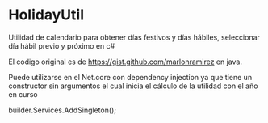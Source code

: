 # HolidayUtil
Utilidad de calendario para obtener días festivos y días hábiles, seleccionar día hábil previo y próximo en c#

El codigo original es de https://gist.github.com/marlonramirez en java.

Puede utilizarse en el Net.core con dependency injection ya que tiene un constructor sin argumentos el cual inicia el cálculo de la utilidad con el año en curso

builder.Services.AddSingleton<HolidayUtil>();
